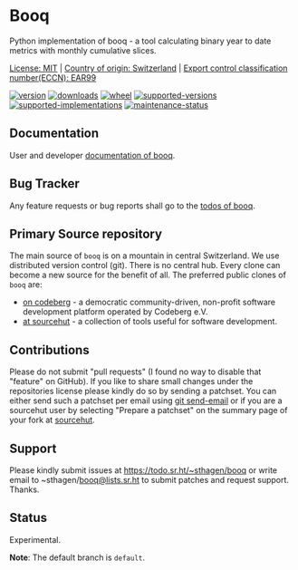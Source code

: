 # Booq

Python implementation of booq - a tool calculating binary year to date metrics with monthly cumulative slices.

[License: MIT](https://git.sr.ht/~sthagen/booq/tree/default/item/LICENSE) | 
[Country of origin: Switzerland](https://git.sr.ht/~sthagen/booq/tree/default/item/COUNTRY-OF-ORIGIN) | 
[Export control classification number(ECCN): EAR99](https://git.sr.ht/~sthagen/booq/tree/default/item/EXPORT-CONTROL-CLASSIFICATION-NUMBER)

[![version](https://img.shields.io/pypi/v/booq.svg?style=flat)](https://pypi.python.org/pypi/booq/)
[![downloads](https://static.pepy.tech/badge/booq/month)](https://pepy.tech/project/booq)
[![wheel](https://img.shields.io/pypi/wheel/booq.svg?style=flat)](https://pypi.python.org/pypi/booq/)
[![supported-versions](https://img.shields.io/pypi/pyversions/booq.svg?style=flat)](https://pypi.python.org/pypi/booq/)
[![supported-implementations](https://img.shields.io/pypi/implementation/booq.svg?style=flat)](https://pypi.python.org/pypi/booq/)
[![maintenance-status](https://img.shields.io/github/commit-activity/y/sthagen/booq.svg?style=flat)](https://git.sr.ht/~sthagen/booq/log)

## Documentation

User and developer [documentation of booq](https://codes.dilettant.life/docs/booq).

## Bug Tracker

Any feature requests or bug reports shall go to the [todos of booq](https://todo.sr.ht/~sthagen/booq).

## Primary Source repository

The main source of `booq` is on a mountain in central Switzerland.
We use distributed version control (git).
There is no central hub.
Every clone can become a new source for the benefit of all.
The preferred public clones of `booq` are:

* [on codeberg](https://codeberg.org/sthagen/booq) - a democratic community-driven, non-profit software development platform operated by Codeberg e.V.
* [at sourcehut](https://git.sr.ht/~sthagen/booq) - a collection of tools useful for software development.

## Contributions

Please do not submit "pull requests" (I found no way to disable that "feature" on GitHub).
If you like to share small changes under the repositories license please kindly do so by sending a patchset.
You can either send such a patchset per email using [git send-email](https://git-send-email.io) or 
if you are a sourcehut user by selecting "Prepare a patchset" on the summary page of your fork at [sourcehut](https://git.sr.ht/).

## Support

Please kindly submit issues at https://todo.sr.ht/~sthagen/booq or write email to ~sthagen/booq@lists.sr.ht to submit patches and request support. Thanks.

## Status

Experimental.

**Note**: The default branch is `default`.

